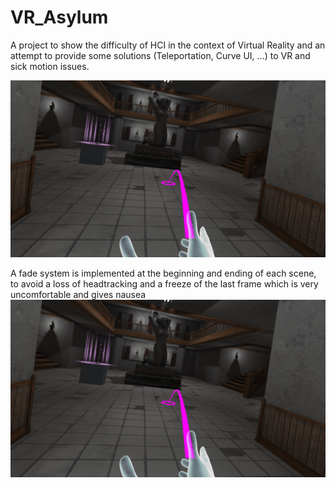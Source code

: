 # VR_Asylum
 
 A project to show the difficulty of HCI in the context of Virtual Reality and an attempt to provide some solutions (Teleportation, Curve UI, ...) to VR and sick motion issues.
 
![The Asylum](https://github.com/Maaroufi/VR_Asylum/blob/main/54865.jpg?raw=true)


A fade system is implemented at the beginning and ending of each scene, to avoid a loss of headtracking and a freeze of the last frame which is very uncomfortable and gives nausea 
![The Asylum](https://github.com/Maaroufi/VR_Asylum/blob/main/54865.jpg?raw=true)
